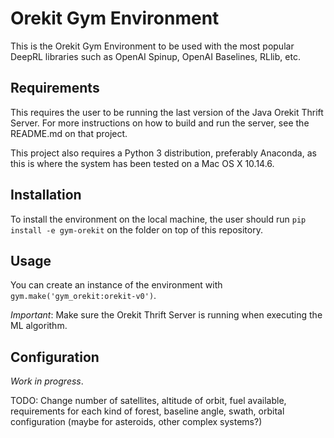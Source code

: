 # Orekit Gym Environment

This is the Orekit Gym Environment to be used with the most popular DeepRL libraries such as OpenAI Spinup, OpenAI Baselines, RLlib, etc.

## Requirements

This requires the user to be running the last version of the Java Orekit Thrift Server. For more instructions on how to build and run the server, see the README.md on that project.

This project also requires a Python 3 distribution, preferably Anaconda, as this is where the system has been tested on a Mac OS X 10.14.6.

## Installation

To install the environment on the local machine, the user should run `pip install -e gym-orekit` on the folder on top of this repository.

## Usage

You can create an instance of the environment with `gym.make('gym_orekit:orekit-v0')`.

*Important*: Make sure the Orekit Thrift Server is running when executing the ML algorithm.

## Configuration

_Work in progress_.

TODO: Change number of satellites, altitude of orbit, fuel available, requirements for each kind of forest, baseline angle, swath, orbital configuration (maybe for asteroids, other complex systems?)